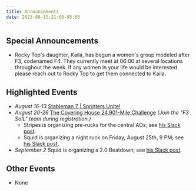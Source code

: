 ```yaml
---
title: Announcements
date: 2023-08-15:21:00-05:00
---
```

## Special Announcements

- Rocky Top's daughter, Kaila, has begun a women's group modeled after F3, codenamed F4.
    They currently meet at 06:00 at several locations throughout the week.
    If any women in your life would be interested please reach out to Rocky Top to get them connected to Kaila.

## Highlighted Events

- *August 16-13* [Stableman 7 | Sprinters Unite!](https://f3soil.slack.com/archives/C057N16ART8/p1692133641529039)
- *August 20-26* [The Covering House 24,901-Mile Challenge](https://runsignup.com/Race/Register/RaceGroup-1318478?raceId=94518) _(Join the "F3 SoIL" team during registration.)_
  - Stripes is organizing pre-rucks for the central AOs; see [his Slack post](https://f3soil.slack.com/archives/C04HH4YKJLF/p1692111311155779).
  - Squid is organizing a night ruck on Friday, August 25th, 9 PM; see [his Slack post](https://f3soil.slack.com/archives/C04HR3BH9K8/p1692054825325489).
- *September 2* Squid is organizing a 2.0 Beatdown; see [his Slack post](https://f3soil.slack.com/archives/C05K2TKMY2H/p1692055052569349).

## Other Events

- None
